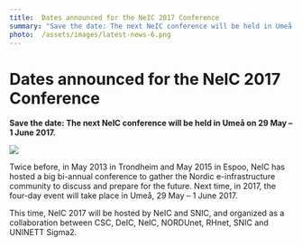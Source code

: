 ```yaml
---
title:  Dates announced for the NeIC 2017 Conference 
summary: "Save the date: The next NeIC conference will be held in Umeå on 29 May – 1 June 2017."
photo:  /assets/images/latest-news-6.png
---
```


Dates announced for the NeIC 2017 Conference
============================================

**Save the date: The next NeIC conference will be held in Umeå on 29 May – 1 June 2017.**

<a href="{% include baseurl %}/assets/images/news/neic2017-800x600new.jpg"> <img class="smallpic" src="{% include baseurl %}/assets/images/news/neic2017-800x600new-mini.jpg"> </a>

Twice before, in May 2013 in Trondheim and May 2015 in Espoo, NeIC has hosted a big bi-annual conference to gather the Nordic e-infrastructure community to discuss and prepare for the future. Next time, in 2017, the four-day event will take place in Umeå, 29 May – 1 June 2017.

This time, NeIC 2017 will be hosted by NeIC and SNIC, and organized as a collaboration between CSC, DeIC, NeIC, NORDUnet, RHnet, SNIC and UNINETT Sigma2.
